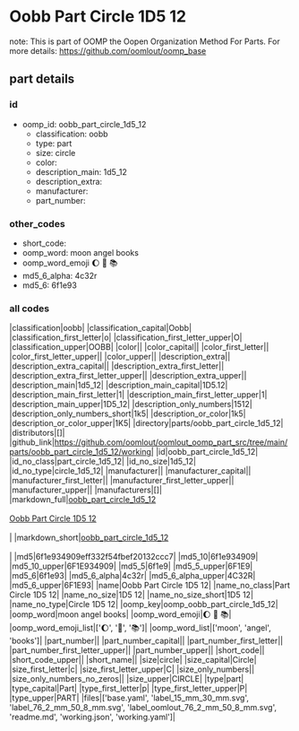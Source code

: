 # Oobb Part Circle 1D5 12  

note: This is part of OOMP the Oopen Organization Method For Parts. For more details: https://github.com/oomlout/oomp_base

##  part details





### id
* oomp_id: oobb_part_circle_1d5_12
  * classification: oobb
  * type: part
  * size: circle
  * color: 
  * description_main: 1d5_12
  * description_extra: 
  * manufacturer: 
  * part_number: 

### other_codes
* short_code: 
* oomp_word: moon angel books
* oomp_word_emoji :moon: :angel: :books:
* md5_6_alpha: 4c32r
* md5_6: 6f1e93

### all codes 
|classification|oobb|
|classification_capital|Oobb|
|classification_first_letter|o|
|classification_first_letter_upper|O|
|classification_upper|OOBB|
|color||
|color_capital||
|color_first_letter||
|color_first_letter_upper||
|color_upper||
|description_extra||
|description_extra_capital||
|description_extra_first_letter||
|description_extra_first_letter_upper||
|description_extra_upper||
|description_main|1d5_12|
|description_main_capital|1D5.12|
|description_main_first_letter|1|
|description_main_first_letter_upper|1|
|description_main_upper|1D5_12|
|description_only_numbers|1512|
|description_only_numbers_short|1k5|
|description_or_color|1k5|
|description_or_color_upper|1K5|
|directory|parts/oobb_part_circle_1d5_12|
|distributors|[]|
|github_link|https://github.com/oomlout/oomlout_oomp_part_src/tree/main/parts/oobb_part_circle_1d5_12/working|
|id|oobb_part_circle_1d5_12|
|id_no_class|part_circle_1d5_12|
|id_no_size|1d5_12|
|id_no_type|circle_1d5_12|
|manufacturer||
|manufacturer_capital||
|manufacturer_first_letter||
|manufacturer_first_letter_upper||
|manufacturer_upper||
|manufacturers|[]|
|markdown_full|[oobb_part_circle_1d5_12](https://github.com/oomlout/oomlout_oomp_part_src/tree/main/parts/oobb_part_circle_1d5_12/working)<br>[](https://github.com/oomlout/oomlout_oomp_part_src/tree/main/parts/oobb_part_circle_1d5_12/working)<br>[Oobb Part Circle 1D5 12](https://github.com/oomlout/oomlout_oomp_part_src/tree/main/parts/oobb_part_circle_1d5_12/working)<br><br>|
|markdown_short|[oobb_part_circle_1d5_12](https://github.com/oomlout/oomlout_oomp_part_src/tree/main/parts/oobb_part_circle_1d5_12/working)<br><br>|
|md5|6f1e934909eff332f54fbef20132ccc7|
|md5_10|6f1e934909|
|md5_10_upper|6F1E934909|
|md5_5|6f1e9|
|md5_5_upper|6F1E9|
|md5_6|6f1e93|
|md5_6_alpha|4c32r|
|md5_6_alpha_upper|4C32R|
|md5_6_upper|6F1E93|
|name|Oobb Part Circle 1D5 12|
|name_no_class|Part Circle 1D5 12|
|name_no_size|1D5 12|
|name_no_size_short|1D5 12|
|name_no_type|Circle 1D5 12|
|oomp_key|oomp_oobb_part_circle_1d5_12|
|oomp_word|moon angel books|
|oomp_word_emoji|:moon: :angel: :books:|
|oomp_word_emoji_list|[':moon:', ':angel:', ':books:']|
|oomp_word_list|['moon', 'angel', 'books']|
|part_number||
|part_number_capital||
|part_number_first_letter||
|part_number_first_letter_upper||
|part_number_upper||
|short_code||
|short_code_upper||
|short_name||
|size|circle|
|size_capital|Circle|
|size_first_letter|c|
|size_first_letter_upper|C|
|size_only_numbers||
|size_only_numbers_no_zeros||
|size_upper|CIRCLE|
|type|part|
|type_capital|Part|
|type_first_letter|p|
|type_first_letter_upper|P|
|type_upper|PART|
|files|['base.yaml', 'label_15_mm_30_mm.svg', 'label_76_2_mm_50_8_mm.svg', 'label_oomlout_76_2_mm_50_8_mm.svg', 'readme.md', 'working.json', 'working.yaml']|
